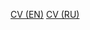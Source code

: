 [CV (EN)](https://raw.githubusercontent.com/beldmian/beldmian/refs/heads/master/cv/en.pdf)
[CV (RU)](https://raw.githubusercontent.com/beldmian/beldmian/refs/heads/master/cv/ru.pdf)
